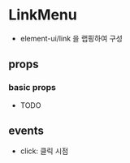 # LinkMenu

- element-ui/link 을 랩핑하여 구성

## props

### basic props

- TODO

## events

- click: 클릭 시점
